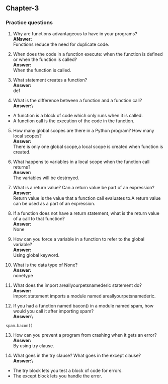 ## Chapter-3
### Practice questions
1. Why are functions advantageous to have in your programs?\
**ANswer:**\
Functions reduce the need for duplicate code.

2. When does the code in a function execute: when the function is defined or when the function is called?\
**Answer:**\
When the function is called.

3. What statement creates a function?\
**Answer:**\
def

4. What is the difference between a function and a function call?\
**Answer:**\
- A function is a block of code which only runs when it is called. 
- A function call is the execution of the code in the function.

5. How many global scopes are there in a Python program? How many local scopes?\
**Answer:**\
There is only one global scope,a local scope is created when function is created.

6. What happens to variables in a local scope when the function call returns?\
**Answer:**\
The variables will be destroyed.

7. What is a return value? Can a return value be part of an expression?\
**Answer:**\
Return value is the value that a function call evaluates to.A return value can be used as a part of an expression.

8. If a function does not have a return statement, what is the return value of a call to that function?\
**Answer:**\
None

9. How can you force a variable in a function to refer to the global variable?\
**Answer:**\
Using global keyword.

10. What is the data type of None?\
**Answer:**\
nonetype

11. What does the import areallyourpetsnamederic statement do?\
**Answer:**\
Import statement imports a module named areallyourpetsnamederic.

12. If you had a function named bacon() in a module named spam, how would you call it after importing spam?\
**Answer:**\
```
spam.bacon()
```

13. How can you prevent a program from crashing when it gets an error?\
**Answer:**\
By using try clause.

14. What goes in the try clause? What goes in the except clause?\
**Answer:**\
- The try block lets you test a block of code for errors.
- The except block lets you handle the error.

